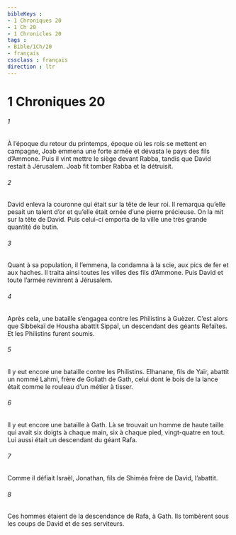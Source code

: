 ```yaml
---
bibleKeys : 
- 1 Chroniques 20
- 1 Ch 20
- 1 Chronicles 20
tags : 
- Bible/1Ch/20
- français
cssclass : français
direction : ltr
---
```


# 1 Chroniques 20

###### 1
À l’époque du retour du printemps, époque où les rois se mettent en campagne, Joab emmena une forte armée et dévasta le pays des fils d’Ammone. Puis il vint mettre le siège devant Rabba, tandis que David restait à Jérusalem. Joab fit tomber Rabba et la détruisit.
###### 2
David enleva la couronne qui était sur la tête de leur roi. Il remarqua qu’elle pesait un talent d’or et qu’elle était ornée d’une pierre précieuse. On la mit sur la tête de David. Puis celui-ci emporta de la ville une très grande quantité de butin.
###### 3
Quant à sa population, il l’emmena, la condamna à la scie, aux pics de fer et aux haches. Il traita ainsi toutes les villes des fils d’Ammone. Puis David et toute l’armée revinrent à Jérusalem.
###### 4
Après cela, une bataille s’engagea contre les Philistins à Guèzer. C’est alors que Sibbekaï de Housha abattit Sippaï, un descendant des géants Refaïtes. Et les Philistins furent soumis.
###### 5
Il y eut encore une bataille contre les Philistins. Elhanane, fils de Yaïr, abattit un nommé Lahmi, frère de Goliath de Gath, celui dont le bois de la lance était comme le rouleau d’un métier à tisser.
###### 6
Il y eut encore une bataille à Gath. Là se trouvait un homme de haute taille qui avait six doigts à chaque main, six à chaque pied, vingt-quatre en tout. Lui aussi était un descendant du géant Rafa.
###### 7
Comme il défiait Israël, Jonathan, fils de Shiméa frère de David, l’abattit.
###### 8
Ces hommes étaient de la descendance de Rafa, à Gath. Ils tombèrent sous les coups de David et de ses serviteurs.
